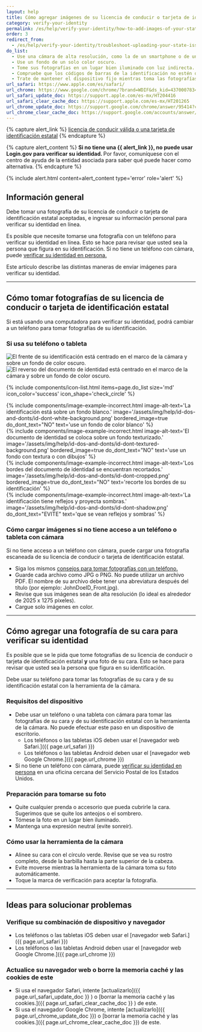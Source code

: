 ```yaml
---
layout: help
title: Cómo agregar imágenes de su licencia de conducir o tarjeta de identificación estatal
category: verify-your-identity
permalink: /es/help/verify-your-identity/how-to-add-images-of-your-state-issued-id/
order: 3
redirect_from:
  - /es/help/verify-your-identity/troubleshoot-uploading-your-state-issued-id/
do_list:
  - Use una cámara de alta resolución, como la de un smartphone o de una tableta. Es posible que la cámara web de su computadora no tome fotografías nítidas.
  - Use un fondo de un solo color oscuro.
  - Tome sus fotografías en un lugar bien iluminado con luz indirecta.
  - Compruebe que los códigos de barras de la identificación no estén dañados ni sucios.
  - Trate de mantener el dispositivo fijo mientras toma las fotografías. Para mantener la estabilidad, puede apoyar los brazos en una mesa.
url_safari: https://www.apple.com/es/safari/
url_chrome: https://www.google.com/chrome/?brand=WDIF&ds_kid=43700078347700321&gad_source=1&gclid=CjwKCAjww_iwBhApEiwAuG6ccAvZWVPqrBawjLCJp6uWvrMplezDwWVR7AnWXZhu-4He4V3oXJBOrRoCtTwQAvD_BwE&gclsrc=aw.ds&hl=es
url_safari_update_doc: https://support.apple.com/es-mx/HT204416
url_safari_clear_cache_doc: https://support.apple.com/es-mx/HT201265
url_chrome_update_doc: https://support.google.com/chrome/answer/95414?co=GENIE.Platform%3DDesktop&hl=es
url_chrome_clear_cache_doc: https://support.google.com/accounts/answer/32050?co=GENIE.Platform%3DDesktop&hl=es-419
---
```


{% capture alert_link %}
  <a href="/es/help/verify-your-identity/accepted-identification-documents/" class="usa-link">licencia de conducir válida o una tarjeta de identificación estatal</a>
{% endcapture %}

{% capture alert_content %}
  <strong>
  Si no tiene una {{ alert_link }}, no puede usar Login.gov para verificar su identidad.
  </strong>
  Por favor, comuníquese con el centro de ayuda de la entidad asociada para saber qué puede hacer como alternativa.
{% endcapture %}

{%
  include alert.html
  content=alert_content
  type='error'
  role='alert'
%}

## Información general

Debe tomar una fotografía de su licencia de conducir o tarjeta de identificación estatal aceptadas, e ingresar su información personal para verificar su identidad en línea.

Es posible que necesite tomarse una fotografía con un teléfono para verificar su identidad en línea. Esto se hace para revisar que usted sea la persona que figura en su identificación. Si no tiene un teléfono con cámara, puede [verificar su identidad en persona.](/es/help/verify-your-identity/verify-your-identity-in-person/)

Este artículo describe las distintas maneras de enviar imágenes para verificar su identidad.

---

## Cómo tomar fotografías de su licencia de conducir o tarjeta de identificación estatal

Si está usando una computadora para verificar su identidad, podrá cambiar a un teléfono para tomar fotografías de su identificación.

### Si usa su teléfono o tableta

<div class="grid-row grid-gap margin-bottom-2">
  <div class="tablet:grid-col">
    <img alt="El frente de su identificación está centrado en el marco de la cámara y sobre un fondo de color oscuro." src="{{ site.baseurl }}/assets/img/help/id-dos-and-donts/id-do-front.png" />
  </div>
  <div class="tablet:grid-col">
    <img alt="El reverso del documento de identidad está centrado en el marco de la cámara y sobre un fondo de color oscuro." src="{{ site.baseurl }}/assets/img/help/id-dos-and-donts/id-do-back.png" />
  </div>
</div>

{%
  include components/icon-list.html
  items=page.do_list
  size='md'
  icon_color='success'
  icon_shape='check_circle'
%}

<div class="grid-row grid-gap">
  <div class="tablet:grid-col">
    {%
      include components/image-example-incorrect.html
      image-alt-text='La identificación está sobre un fondo blanco.'
      image='/assets/img/help/id-dos-and-donts/id-dont-white-background.png'
      bordered_image=true
      do_dont_text="NO"
      text='use un fondo de color blanco'
    %}
  </div>
  <div class="tablet:grid-col">
    {%
      include components/image-example-incorrect.html
      image-alt-text='El documento de identidad se coloca sobre un fondo texturizado.'
      image='/assets/img/help/id-dos-and-donts/id-dont-textured-background.png'
      bordered_image=true
      do_dont_text="NO"
      text='use un fondo con textura o con dibujos'
    %}
  </div>
</div>
<div class="grid-row grid-gap">
  <div class="tablet:grid-col">
    {%
      include components/image-example-incorrect.html
      image-alt-text='Los bordes del documento de identidad se encuentran recortados.'
      image='/assets/img/help/id-dos-and-donts/id-dont-cropped.png'
      bordered_image=true
      do_dont_text="NO"
      text='recorte los bordes de su identificación'
    %}
  </div>
  <div class="tablet:grid-col">
    {%
      include components/image-example-incorrect.html
      image-alt-text='La identificación tiene reflejos y proyecta sombras.'
      image='/assets/img/help/id-dos-and-donts/id-dont-shadow.png'
      do_dont_text="EVITE"
      text='que se vean reflejos y sombras'
    %}
  </div>
</div>

### Cómo cargar imágenes si no tiene acceso a un teléfono o tableta con cámara

Si no tiene acceso a un teléfono con cámara, puede cargar una fotografía escaneada de su licencia de conducir o tarjeta de identificación estatal.
* Siga los mismos [consejos para tomar fotografías con un teléfono.](#si-usa-su-teléfono-o-tableta)
* Guarde cada archivo como JPG o PNG. No puede utilizar un archivo PDF. El nombre de su archivo debe tener una abreviatura después del título (por ejemplo: JohnDoeID_Front.jpg).
* Revise que sus imágenes sean de alta resolución (lo ideal es alrededor de 2025 x 1275 píxeles).
* Cargue solo imágenes en color.

---

## Cómo agregar una fotografía de su cara para verificar su identidad

Es posible que se le pida que tome fotografías de su licencia de conducir o tarjeta de identificación estatal __y__ una foto de su cara. Esto se hace para revisar que usted sea la persona que figura en su identificación.

Debe usar su teléfono para tomar las fotografías de su cara y de su identificación estatal con la herramienta de la cámara.

### Requisitos del dispositivo

* Debe usar un teléfono o una tableta con cámara para tomar las fotografías de su cara y de su identificación estatal con la herramienta de la cámara. No puede efectuar este paso en un dispositivo de escritorio.
    * Los teléfonos o las tabletas iOS deben usar el [navegador web Safari.]({{ page.url_safari }})
    * Los teléfonos o las tabletas Android deben usar el [navegador web Google Chrome.]({{ page.url_chrome }})
* Si no tiene un teléfono con cámara, puede [verificar su identidad en persona](/es/help/verify-your-identity/verify-your-identity-in-person/) en una oficina cercana del Servicio Postal de los Estados Unidos.

### Preparación para tomarse su foto

* Quite cualquier prenda o accesorio que pueda cubrirle la cara. Sugerimos que se quite los anteojos o el sombrero.
* Tómese la foto en un lugar bien iluminado.
* Mantenga una expresión neutral (evite sonreír).

### Cómo usar la herramienta de la cámara

* Alinee su cara con el círculo verde. Revise que se vea su rostro completo, desde la barbilla hasta la parte superior de la cabeza.
* Evite moverse mientras la herramienta de la cámara toma su foto automáticamente.
* Toque la marca de verificación para aceptar la fotografía.

---

## Ideas para solucionar problemas

### Verifique su combinación de dispositivo y navegador
* Los teléfonos o las tabletas iOS deben usar el [navegador web Safari.]({{ page.url_safari }})
* Los teléfonos o las tabletas Android deben usar el [navegador web Google Chrome.]({{ page.url_chrome }})

### Actualice su navegador web o borre la memoria caché y las cookies de este
* Si usa el navegador Safari, intente [actualizarlo]({{ page.url_safari_update_doc }} ) o [borrar la memoria caché y las cookies.]({{ page.url_safari_clear_cache_doc }} ) de este.
* Si usa el navegador Google Chrome, intente [actualizarlo]({{ page.url_chrome_update_doc }}) o [borrar la memoria caché y las cookies.]({{ page.url_chrome_clear_cache_doc }}) de este.
